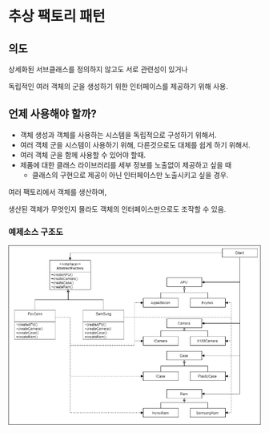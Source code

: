 # 추상 팩토리 패턴

## 의도

상세화된 서브클래스를 정의하지 않고도 서로 관련성이 있거나 

독립적인 여러 객체의 군을 생성하기 위한 인터페이스를 제공하기 위해 사용.

## 언제 사용해야 할까?

* 객체 생성과 객체를 사용하는 시스템을 독립적으로 구성하기 위해서.
* 여러 객체 군을 시스템이 사용하기 위해,
  다른것으로도 대체를 쉽게 하기 위해서.
* 여러 객체 군을 함께 사용할 수 있어야 할때.
* 제품에 대한 클래스 라이브러리를 세부 정보를 노출없이 제공하고 싶을 때
    * 클래스의 구현으로 제공이 아닌 인터페이스만 노출시키고 싶을 경우.
    
여러 팩토리에서 객체를 생산하며, 

생산된 객체가 무엇인지 몰라도 객체의 인터페이스만으로도 조작할 수 있음.

### 예제소스 구조도

![example.png](static/images/examplePatternUML.png)